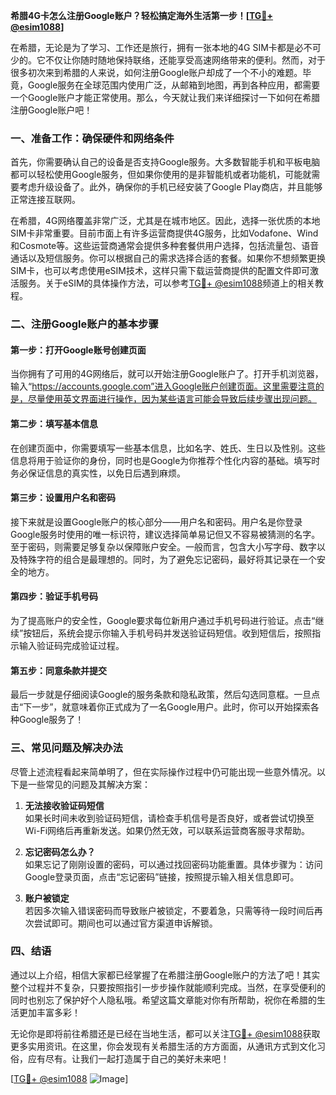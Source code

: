 **希腊4G卡怎么注册Google账户？轻松搞定海外生活第一步！[[TG💪+ @esim1088](https://t.me/s/esim1088)]**

在希腊，无论是为了学习、工作还是旅行，拥有一张本地的4G SIM卡都是必不可少的。它不仅让你随时随地保持联络，还能享受高速网络带来的便利。然而，对于很多初次来到希腊的人来说，如何注册Google账户却成了一个不小的难题。毕竟，Google服务在全球范围内使用广泛，从邮箱到地图，再到各种应用，都需要一个Google账户才能正常使用。那么，今天就让我们来详细探讨一下如何在希腊注册Google账户吧！

### 一、准备工作：确保硬件和网络条件

首先，你需要确认自己的设备是否支持Google服务。大多数智能手机和平板电脑都可以轻松使用Google服务，但如果你使用的是非智能机或者功能机，可能就需要考虑升级设备了。此外，确保你的手机已经安装了Google Play商店，并且能够正常连接互联网。

在希腊，4G网络覆盖非常广泛，尤其是在城市地区。因此，选择一张优质的本地SIM卡非常重要。目前市面上有许多运营商提供4G服务，比如Vodafone、Wind和Cosmote等。这些运营商通常会提供多种套餐供用户选择，包括流量包、语音通话以及短信服务。你可以根据自己的需求选择合适的套餐。如果你不想频繁更换SIM卡，也可以考虑使用eSIM技术，这样只需下载运营商提供的配置文件即可激活服务。关于eSIM的具体操作方法，可以参考[TG💪+ @esim1088](https://t.me/s/esim1088)频道上的相关教程。

### 二、注册Google账户的基本步骤

#### 第一步：打开Google账号创建页面

当你拥有了可用的4G网络后，就可以开始注册Google账户了。打开手机浏览器，输入“https://accounts.google.com”进入Google账户创建页面。这里需要注意的是，尽量使用英文界面进行操作，因为某些语言可能会导致后续步骤出现问题。

#### 第二步：填写基本信息

在创建页面中，你需要填写一些基本信息，比如名字、姓氏、生日以及性别。这些信息将用于验证你的身份，同时也是Google为你推荐个性化内容的基础。填写时务必保证信息的真实性，以免日后遇到麻烦。

#### 第三步：设置用户名和密码

接下来就是设置Google账户的核心部分——用户名和密码。用户名是你登录Google服务时使用的唯一标识符，建议选择简单易记但又不容易被猜测的名字。至于密码，则需要足够复杂以保障账户安全。一般而言，包含大小写字母、数字以及特殊字符的组合是最理想的。同时，为了避免忘记密码，最好将其记录在一个安全的地方。

#### 第四步：验证手机号码

为了提高账户的安全性，Google要求每位新用户通过手机号码进行验证。点击“继续”按钮后，系统会提示你输入手机号码并发送验证码短信。收到短信后，按照指示输入验证码完成验证过程。

#### 第五步：同意条款并提交

最后一步就是仔细阅读Google的服务条款和隐私政策，然后勾选同意框。一旦点击“下一步”，就意味着你正式成为了一名Google用户。此时，你可以开始探索各种Google服务了！

### 三、常见问题及解决办法

尽管上述流程看起来简单明了，但在实际操作过程中仍可能出现一些意外情况。以下是一些常见的问题及其解决方案：

1. **无法接收验证码短信**  
   如果长时间未收到验证码短信，请检查手机信号是否良好，或者尝试切换至Wi-Fi网络后再重新发送。如果仍然无效，可以联系运营商客服寻求帮助。

2. **忘记密码怎么办？**  
   如果忘记了刚刚设置的密码，可以通过找回密码功能重置。具体步骤为：访问Google登录页面，点击“忘记密码”链接，按照提示输入相关信息即可。

3. **账户被锁定**  
   若因多次输入错误密码而导致账户被锁定，不要着急，只需等待一段时间后再次尝试即可。期间也可以通过官方渠道申诉解锁。

### 四、结语

通过以上介绍，相信大家都已经掌握了在希腊注册Google账户的方法了吧！其实整个过程并不复杂，只要按照指引一步步操作就能顺利完成。当然，在享受便利的同时也别忘了保护好个人隐私哦。希望这篇文章能对你有所帮助，祝你在希腊的生活更加丰富多彩！

无论你是即将前往希腊还是已经在当地生活，都可以关注[TG💪+ @esim1088](https://t.me/s/esim1088)获取更多实用资讯。在这里，你会发现有关希腊生活的方方面面，从通讯方式到文化习俗，应有尽有。让我们一起打造属于自己的美好未来吧！

[[TG💪+ @esim1088](https://t.me/s/esim1088) ![Image](https://i.postimg.cc/4NQfJmqS/Snipaste-2025-05-13-00-14-12.png)]
